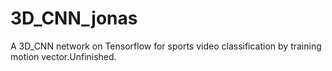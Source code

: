 # 3D_CNN_jonas
A 3D_CNN network on Tensorflow for sports video classification by training motion vector.Unfinished.
